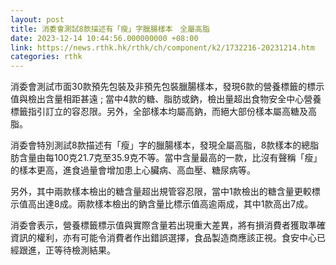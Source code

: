 ```yaml
---
layout: post
title: 消委會測試8款描述有「瘦」字臘腸樣本　全屬高脂
date: 2023-12-14 10:44:56.000000000 +08:00
link: https://news.rthk.hk/rthk/ch/component/k2/1732216-20231214.htm
categories: rthk
---
```


消委會測試市面30款預先包裝及非預先包裝臘腸樣本，發現6款的營養標籤的標示值與檢出含量相距甚遠 ; 當中4款的糖、脂肪或鈉，檢出量超出食物安全中心營養標籤指引訂立的容忍限。另外，全部樣本均屬高鈉，而絕大部份樣本屬高糖及高脂。

消委會特別測試8款描述有「瘦」字的臘腸樣本，發現全屬高脂，8款樣本的總脂肪含量由每100克21.7克至35.9克不等。當中含量最高的一款，比沒有聲稱「瘦」的樣本更高，進食過量會增加患上心臟病、高血壓、糖尿病等。

另外，其中兩款樣本檢出的糖含量超出規管容忍限，當中1款檢出的糖含量更較標示值高出達8成。兩款樣本檢出的鈉含量比標示值高逾兩成，其中1款高出7成。 

消委會表示，營養標籤標示值與實際含量若出現重大差異，將有損消費者獲取準確資訊的權利，亦有可能令消費者作出錯誤選擇，食品製造商應該正視。食安中心已經跟進，正等待檢測結果。
